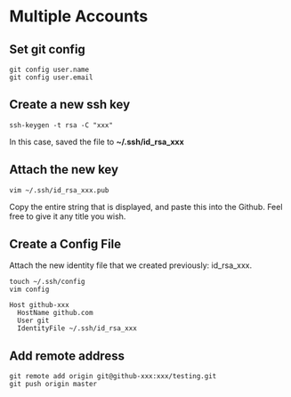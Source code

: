 # Multiple Accounts

## Set git config

```shell
git config user.name
git config user.email
```

## Create a new ssh key

```shell
ssh-keygen -t rsa -C "xxx"
```

In this case, saved the file to **~/.ssh/id_rsa_xxx**

## Attach the new key

```shell
vim ~/.ssh/id_rsa_xxx.pub
```

Copy the entire string that is displayed, and paste this into the Github. Feel free to give it any title you wish.

## Create a Config File

Attach the new identity file that we created previously: id_rsa_xxx.

```shell
touch ~/.ssh/config
vim config
```

```vim
Host github-xxx
  HostName github.com
  User git
  IdentityFile ~/.ssh/id_rsa_xxx
```

## Add remote address

```shell
git remote add origin git@github-xxx:xxx/testing.git
git push origin master
```